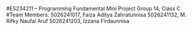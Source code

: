 #ES234211 – Programming Fundamental
Mini Project
Group 14, Class C
#Team Members:
5026241017, Faiza Aditya Zahratunnisa
5026241132, M. Rifky Naufal Aruf
5026241203, Izzana Firdaunnisa
